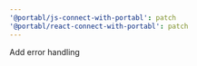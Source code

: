 ```yaml
---
'@portabl/js-connect-with-portabl': patch
'@portabl/react-connect-with-portabl': patch
---
```


Add error handling
